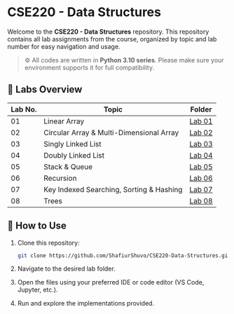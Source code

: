 # CSE220 - Data Structures

Welcome to the **CSE220 - Data Structures** repository. This repository contains all lab assignments from the course, organized by topic and lab number for easy navigation and usage.

> ⚙️ All codes are written in **Python 3.10 series**. Please make sure your environment supports it for full compatibility.


## 📝 Labs Overview

| Lab No. | Topic                                             | Folder |
|---------|---------------------------------------------------|--------|
| 01      | Linear Array                                      | [Lab 01](Lab_01/) |
| 02      | Circular Array & Multi-Dimensional Array          | [Lab 02](Lab_02/) |
| 03      | Singly Linked List                                | [Lab 03](Lab_03/) |
| 04      | Doubly Linked List                                | [Lab 04](Lab_04/) |
| 05      | Stack & Queue                                     | [Lab 05](Lab_05/) |
| 06      | Recursion                                         | [Lab 06](Lab_06/) |
| 07      | Key Indexed Searching, Sorting & Hashing          | [Lab 07](Lab_07/) |
| 08      | Trees                                             | [Lab 08](Lab_08/) |

## 🔧 How to Use

1. Clone this repository:
   ```sh
   git clone https://github.com/ShafiurShuvo/CSE220-Data-Structures.git
   ```
2. Navigate to the desired lab folder.

3. Open the files using your preferred IDE or code editor (VS Code, Jupyter, etc.).

4. Run and explore the implementations provided.
